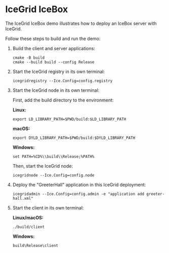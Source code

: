 # IceGrid IceBox

The IceGrid IceBox demo illustrates how to deploy an IceBox server with IceGrid.

Follow these steps to build and run the demo:

1. Build the client and server applications:

    ```shell
    cmake -B build
    cmake --build build --config Release
    ```

2. Start the IceGrid registry in its own terminal:

   ```shell
   icegridregistry --Ice.Config=config.registry
   ```

3. Start the IceGrid node in its own terminal:

   First, add the build directory to the environment:

   **Linux:**

   ```shell
   export LD_LIBRARY_PATH=$PWD/build:$LD_LIBRARY_PATH
   ```

   **macOS:**

   ```shell
   export DYLD_LIBRARY_PATH=$PWD/build:$DYLD_LIBRARY_PATH
   ```

   **Windows:**

   ```shell
   set PATH=%CD%\\build\\Release;%PATH%
   ```

   Then, start the IceGrid node:

   ```shell
   icegridnode --Ice.Config=config.node
   ```

4. Deploy the "GreeterHall" application in this IceGrid deployment:

   ```shell
   icegridadmin --Ice.Config=config.admin -e "application add greeter-hall.xml"
   ```

5. Start the client in its own terminal:

   **Linux/macOS:**

   ```shell
   ./build/client
   ```

   **Windows:**

   ```shell
   build\Release\client
   ```

